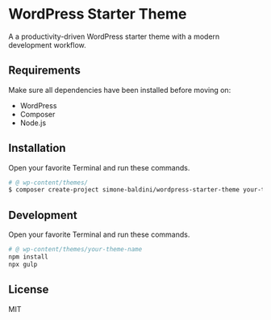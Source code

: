 # WordPress Starter Theme

A a productivity-driven WordPress starter theme with a modern development workflow.

## Requirements

Make sure all dependencies have been installed before moving on:

- WordPress
- Composer
- Node.js

## Installation

Open your favorite Terminal and run these commands.

```sh
# @ wp-content/themes/
$ composer create-project simone-baldini/wordpress-starter-theme your-theme-name
```

## Development

Open your favorite Terminal and run these commands.

```sh
# @ wp-content/themes/your-theme-name
npm install
npx gulp
```

## License

MIT

